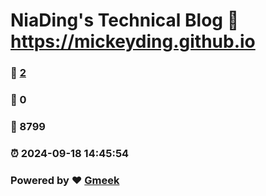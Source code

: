 # NiaDing's Technical Blog  :link: https://mickeyding.github.io 
### :page_facing_up: [2](https://mickeyding.github.io/tag.html) 
### :speech_balloon: 0 
### :hibiscus: 8799 
### :alarm_clock: 2024-09-18 14:45:54 
### Powered by :heart: [Gmeek](https://github.com/Meekdai/Gmeek)
